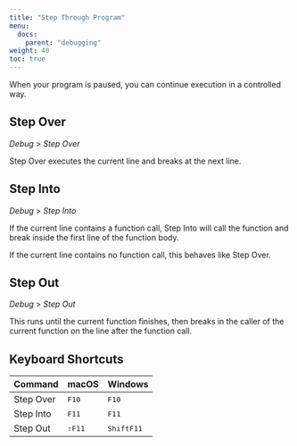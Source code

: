 ```yaml
---
title: "Step Through Program"
menu:
  docs:
    parent: "debugging"
weight: 40
toc: true
---
```


When your program is paused, you can continue execution in a controlled way.

## Step Over

<cite>Debug</cite> &gt; <cite>Step Over</cite>

Step Over executes the current line and breaks at the next line.

## Step Into

<cite>Debug</cite> &gt; <cite>Step Into</cite>

If the current line contains a function call, Step Into will call the function and
break inside the first line of the function body.

If the current line contains no function call, this behaves like Step Over.

## Step Out

<cite>Debug</cite> &gt; <cite>Step Out</cite>

This runs until the current function finishes, then breaks in the caller of the
current function on the line after the function call.

## Keyboard Shortcuts

| Command   | macOS                      | Windows                        |
| --------- | -------------------------- | ------------------------------ |
| Step Over | <kbd>F10</kbd>             | <kbd>F10</kbd>                 |
| Step Into | <kbd>F11</kbd>             | <kbd>F11</kbd>                 |
| Step Out  | <kbd>⇧</kbd><kbd>F11</kbd> | <kbd>Shift</kbd><kbd>F11</kbd> |
